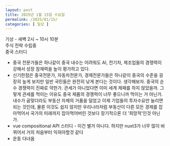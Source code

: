 ```yaml
---
layout: post
title: 2025년 1월 15일 수요일
permalink: /2025/01/15/
categories: [ 일상 ]
---
```

기상 - 새벽 2시 ~ 10시 10분<br/>
주식 전략 수립중<br/>
중국 스터디<br/>
- 중국 전문가들은 하나같이 중국 내수는 어려워도 AI, 전기차, 제조업들의 경쟁력이 강해서 성장 잠재력을 높이 평가하고 있다.<br/>
- 신기한점은 중국전문가, 자동차전문가, 경제전문가들은 하나같이 중국의 수준을 굉장히 높게 보지만 일반 국민들은 완전히 낮게 본다는 것이다. 생각해보자. 중국의 순수 경쟁력이 진짜로 약한가. 관세가 아니었다면 이미 세계 제패를 하지 않았을까. 그렇게 관세를 먹이는 이유도 중국 제품의 경쟁력이 너무 좋으니까 먹이는 거 아닌가. 내수가 곯맞더라도 부동산 자체의 거품을 덜었고 이제 기업들의 투자수요만 늘리면 되는 것인데, 물론 이것도 쉽지 않지만 우리나라처럼 부동산이 다른 모든 경제를 잡아먹어서 국가의 미래까지 잡아먹어버린 것보다 장기적으론 더 '희망적'인것 아닌가.<br/>
- vue compositional API 스터디 - 이건 별거 아니다. 하지만 nuxt3가 너무 많이 바뀌어서 거의 처음부터 익혀야할것 같다<br/>
- 운동 다녀옴